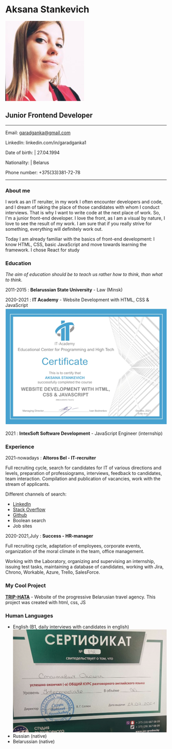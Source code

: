 # Aksana Stankevich 
![Photo Aksana Stankevich](images/photo_cv.png)

## Junior Frontend Developer

----------------------------------------------
Email: garadganka@gmail.com 

LinkedIn: linkedin.com/in/garadganka1

Date of birth: | 27.04.1994

Nationality:   | Belarus

Phone number: +375(33)381-72-78

----------------------------------------------

### About me

I work as an IT reruiter, in my work I often encounter developers and code, and I dream of taking the place of those candidates with whom I conduct interviews. That is why I want to write code at the next place of work. So, I'm a junior front-end developer. I love the front, as I am a visual by nature, I love to see the result of my work. I am sure that if you really strive for something, everything will definitely work out.

Today I am already familiar with the basics of front-end development: I know HTML, CSS, basic JavaScript and move towards learning the framework. I chose React for study

### Education

 *The aim of education should be to teach us rather how to think, than what to think.*

2011-2015 
:   **Belarussian State University** - Law (Minsk)

2020-2021 
:   **IT Academy** - Website Development with HTML, CSS & JavaScript ![Certificate](images/certificate_cv.jpg)

2021
:   **IntexSoft Software Development** - JavaScript Engineer (internship)


### Experience

2021-nowadays 
:   **Altoros Bel - IT-recruiter**

Full recruiting cycle, search for candidates for IT of various directions and levels, preparation of professiograms, interviews, feedback to candidates, team interaction. Compilation and publication of vacancies, work with the stream of applicants.

Different channels of search:
* [LinkedIn](http://www.linkedin.com)
* [Stack Overflow](https://stackoverflow.com)
* [Github](https://github.com)
* Boolean search
* Job sites

2020-2021,July 
:   **Success - HR-manager**

Full recruiting cycle, adaptation of employees, corporate events, organization of the moral climate in the team, office management.

Working with the Laboratory, organizing and supervising an internship, issuing test tasks, maintaining a database of candidates, working with Jira, Chrono, Workable, Azure, Trello, SalesForce. 

### My Cool Project
**[TRIP-HATA](https://aksanastankevich.github.io/it-academy/project/index.html)** - Website of the progressive Belarusian travel agency. This project was created with html, css, JS

### Human Languages

* English (B1, daily interviews with candidates in english) ![English Certificate](images/certificate_english_cv.jpg)
* Russian (native)
* Belarussian (native)